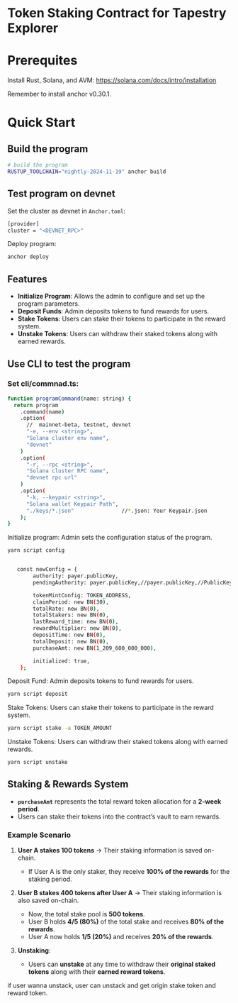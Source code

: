 # Token Staking Contract for Tapestry Explorer

# Prerequites

Install Rust, Solana, and AVM: https://solana.com/docs/intro/installation

Remember to install anchor v0.30.1.


# Quick Start

## Build the program
```bash
# build the program
RUSTUP_TOOLCHAIN="nightly-2024-11-19" anchor build

```

## Test program on devnet

Set the cluster as devnet in `Anchor.toml`:
```bash
[provider]
cluster = "<DEVNET_RPC>"
```

Deploy program:
```bash
anchor deploy
```

## Features

- **Initialize Program**: Allows the admin to configure and set up the program parameters.  
- **Deposit Funds**: Admin deposits tokens to fund rewards for users.  
- **Stake Tokens**: Users can stake their tokens to participate in the reward system.  
- **Unstake Tokens**: Users can withdraw their staked tokens along with earned rewards.

## Use CLI to test the program

### Set cli/commnad.ts:
```bash
function programCommand(name: string) {
  return program
    .command(name)
    .option(
      //  mainnet-beta, testnet, devnet
      "-e, --env <string>",
      "Solana cluster env name",
      "devnet"
    )
    .option(
      "-r, --rpc <string>",
      "Solana cluster RPC name",
      "devnet rpc url"
    )
    .option(
      "-k, --keypair <string>",
      "Solana wallet Keypair Path",
      "./keys/*.json"               //*.json: Your Keypair.json
    );
}
```

Initialize program: Admin sets the configuration status of the program.
```bash
yarn script config


   const newConfig = {
        authority: payer.publicKey,
        pendingAuthority: payer.publicKey,//payer.publicKey,//PublicKey.default,

        tokenMintConfig: TOKEN_ADDRESS,
        claimPeriod: new BN(30),
        totalRate: new BN(0),
        totalStakers: new BN(0),
        lastReward_time: new BN(0),
        rewardMultiplier: new BN(0),
        depositTime: new BN(0),
        totalDeposit: new BN(0),
        purchaseAmt: new BN(1_209_600_000_000),

        initialized: true,
    };
```

Deposit Fund: Admin deposits tokens to fund rewards for users.
```bash
yarn script deposit
```

Stake Tokens: Users can stake their tokens to participate in the reward system.
```bash
yarn script stake -a TOKEN_AMOUNT
```

Unstake Tokens: Users can withdraw their staked tokens along with earned rewards.
```bash
yarn script unstake
```


## Staking & Rewards System  

- **`purchaseAmt`** represents the total reward token allocation for a **2-week period**.  
- Users can stake their tokens into the contract’s vault to earn rewards.  

### Example Scenario  

1. **User A stakes 100 tokens** → Their staking information is saved on-chain.  
   - If User A is the only staker, they receive **100% of the rewards** for the staking period.  

2. **User B stakes 400 tokens after User A** → Their staking information is also saved on-chain.  
   - Now, the total stake pool is **500 tokens**.  
   - User B holds **4/5 (80%)** of the total stake and receives **80% of the rewards**.  
   - User A now holds **1/5 (20%)** and receives **20% of the rewards**.  

3. **Unstaking**:  
   - Users can **unstake** at any time to withdraw their **original staked tokens** along with their **earned reward tokens**.  

if user wanna unstack, user can unstack and get origin stake token and reward token.










